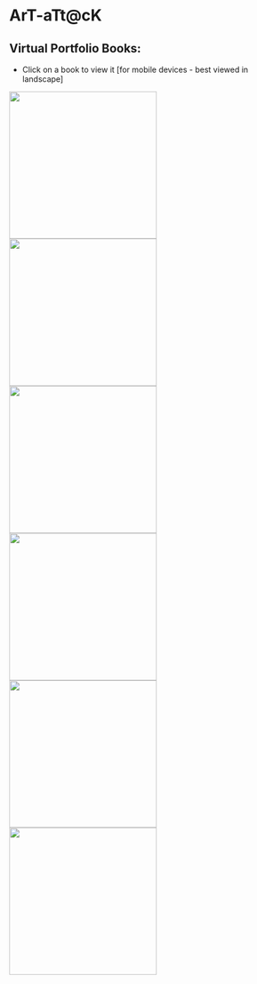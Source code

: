 # ArT-aTt@cK

## Virtual Portfolio Books:

- Click on a book to view it [for mobile devices - best viewed in landscape] 

<p float="middle">
    <a href="https://shellywell123.github.io/The-Shenanigans-of-Shellywell123/assets/sketchbooks/Unit-1A/book.html">
        <img src="https://shellywell123.github.io/The-Shenanigans-of-Shellywell123/assets/sketchbooks/Covers/Unit-1A.jpg" width="265" />
    </a>
    <a href="https://shellywell123.github.io/The-Shenanigans-of-Shellywell123/assets/sketchbooks/Unit-1B/book.html">
        <img src="https://shellywell123.github.io/The-Shenanigans-of-Shellywell123/assets/sketchbooks/Covers/Unit-1B.jpg" width="265" />
    </a>
    <a href="https://shellywell123.github.io/The-Shenanigans-of-Shellywell123/assets/sketchbooks/Unit-2/book.html">
        <img src="https://shellywell123.github.io/the-Shenanigans-of-Shellywell123/assets/sketchbooks/Covers/Unit-2.jpg" width="265" />
    </a>
    <a href="https://shellywell123.github.io/The-Shenanigans-of-Shellywell123/assets/sketchbooks/Unit-4/book.html">
        <img src="https://shellywell123.github.io/The-Shenanigans-of-Shellywell123/assets/sketchbooks/Covers/Unit-4.jpg" width="265" />
    </a>
    <a href="https://shellywell123.github.io/The-Shenanigans-of-Shellywell123/assets/sketchbooks/Unit-X/book.html">
        <img src="https://shellywell123.github.io/The-Shenanigans-of-Shellywell123/assets/sketchbooks/Covers/Unit-X.jpg" width="265" />
    </a>
    <a href="https://shellywell123.github.io/The-Shenanigans-of-Shellywell123/assets/sketchbooks/Unit-Y/book.html">
        <img src="https://shellywell123.github.io/The-Shenanigans-of-Shellywell123/assets/sketchbooks/Covers/Unit-Y.jpg" width="265" />
    </a>
</p>

